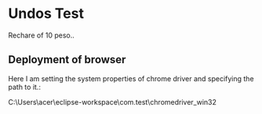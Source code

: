
# Undos Test

Rechare of 10 peso..

## Deployment of browser

Here I am setting the system properties of chrome driver and specifying the path to it.:

C:\Users\acer\eclipse-workspace\com.test\chromedriver_win32